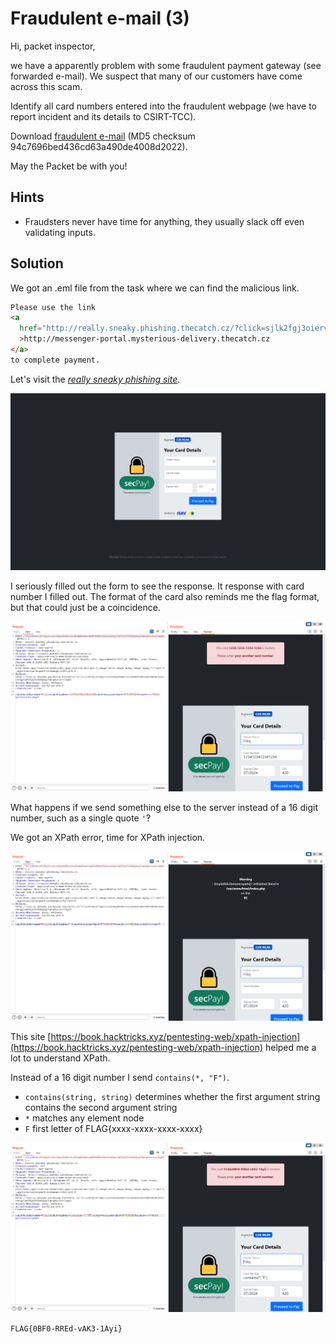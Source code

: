 # Fraudulent e-mail (3)

Hi, packet inspector,

we have a apparently problem with some fraudulent payment gateway (see forwarded e-mail). We suspect that many of our customers have come across this scam.

Identify all card numbers entered into the fraudulent webpage (we have to report incident and its details to CSIRT-TCC).

Download [fraudulent e-mail](https://owncloud.cesnet.cz/index.php/s/sP8kJqndbmYzQoj) (MD5 checksum 94c7696bed436cd63a490de4008d2022).

May the Packet be with you!

## Hints

- Fraudsters never have time for anything, they usually slack off even validating inputs.

## Solution

We got an .eml file from the task where we can find the malicious link.

```html
Please use the link
<a
  href="http://really.sneaky.phishing.thecatch.cz/?click=sjlk2fgj3oiervAnjkufho3uiKrmsd5xmoudfFdfDkrEn5ers4gj2nf35jvVxKdfjbq24weqfoeire24ge8"
  >http://messenger-portal.mysterious-delivery.thecatch.cz
</a>
to complete payment.
```

Let's visit the _[really sneaky phishing site](http://really.sneaky.phishing.thecatch.cz/?click=sjlk2fgj3oiervAnjkufho3uiKrmsd5xmoudfFdfDkrEn5ers4gj2nf35jvVxKdfjbq24weqfoeire24ge8)_.

![phishing site](phishing-site.png)

I seriously filled out the form to see the response. It response with card number I filled out. The format of the card also reminds me the flag format, but that could just be a coincidence.

![first response](response-1.png)

What happens if we send something else to the server instead of a 16 digit number, such as a single quote `'`?

We got an XPath error, time for XPath injection.

![second response](response-2.png)

This site [https://book.hacktricks.xyz/pentesting-web/xpath-injection](https://book.hacktricks.xyz/pentesting-web/xpath-injection) helped me a lot to understand XPath.

Instead of a 16 digit number I send `contains(*, "F")`.

- `contains(string, string)` determines whether the first argument string contains the second argument string
- `*` matches any element node
- `F` first letter of FLAG{xxxx-xxxx-xxxx-xxxx}

![third response](response-3.png)

`FLAG{0BF0-RREd-vAK3-1Ayi}`
